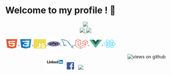 <h1>Welcome to my profile ! 👋 </h1>
<div align="center">
      <img src="http://github-readme-streak-stats.herokuapp.com?user=Sekma&layout=compact&theme=algolia&background=0d1117&hide_border=true" />
</div>

<div align="center">
  <a href="https://github.com/Sekma/Sekma">
  <img height="180em" src="https://github-readme-stats.vercel.app/api?username=Sekma&show_icons=true&theme=tokyonight&include_all_commits=true&count_private=true"/>
  <img height="180em" src="https://github-readme-stats.vercel.app/api/top-langs/?username=Sekma&layout=compact&langs_count=7&theme=tokyonight"/>
</div>

<div style="display: inline_block"><br>
  <img align="center" alt="Rafa-HTML" height="30" width="40" src="https://raw.githubusercontent.com/devicons/devicon/master/icons/html5/html5-original.svg">
  <img align="center" alt="Rafa-CSS" height="30" width="40" src="https://raw.githubusercontent.com/devicons/devicon/master/icons/css3/css3-original.svg">
  <img align="center" alt="Rafa-Js" height="30" width="40" src="https://raw.githubusercontent.com/devicons/devicon/master/icons/javascript/javascript-plain.svg">
  <img align="center" alt="Rafa-php" height="30" width="40" src="https://raw.githubusercontent.com/devicons/devicon/master/icons/php/php-original.svg">
  <img align="center" alt="Rafa-mysql" height="30" width="40" src="https://raw.githubusercontent.com/devicons/devicon/master/icons/mysql/mysql-original.svg">
  <img align="center" alt="Rafa-laravel" height="30" width="40" src="https://raw.githubusercontent.com/devicons/devicon/master/icons/laravel/laravel-original.svg">
  <img align="center" alt="Rafa-vuejs" height="30" width="40" src="https://raw.githubusercontent.com/devicons/devicon/master/icons/vuejs/vuejs-original.svg">
  <img align="center" alt="Rafa-react" height="30" width="40" src="https://raw.githubusercontent.com/devicons/devicon/master/icons/react/react-original.svg">
</div><br>
<div align = "center">
    <a href="https://www.linkedin.com/in/mohamed-hedi-sekma-b4baab26b" target="_blank"><img height="50" src="https://github.com/devicons/devicon/blob/master/icons/linkedin/linkedin-original-wordmark.svg"></a>&nbsp;&nbsp;
    <a href="https://www.instagram.com/arij__sa/" target="_blank"><img height="25" src="https://github.com/devicons/devicon/blob/master/icons/facebook/facebook-original.svg"></a>&nbsp;&nbsp;
    <a href="https://github.com/ArijSaaleh" target="_blank"><img height="25" src="https://raw.githubusercontent.com/UjwalKandi/UjwalKandi/changes-to-readme/svg/github%20rect.svg"></a>&nbsp;&nbsp;
      <img align="right" src="https://komarev.com/ghpvc/?username=Sekma&label=Views&color=blue&style=flat-square" alt="views on github" />
<!--
**Sekma/Sekma** is a ✨ _special_ ✨ repository because its `README.md` (this file) appears on your GitHub profile.

Here are some ideas to get you started:

- 🔭 I’m currently working on ...
- 🌱 I’m currently learning ...
- 👯 I’m looking to collaborate on ...
- 🤔 I’m looking for help with ...
- 💬 Ask me about ...
- 📫 How to reach me: ...
- 😄 Pronouns: ...
- ⚡ Fun fact: ...
-->
